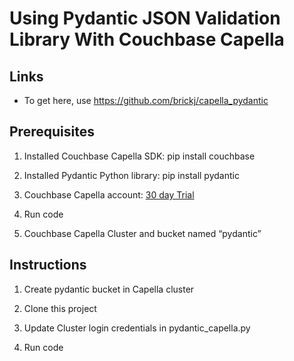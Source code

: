 

Using Pydantic JSON Validation Library With Couchbase Capella
====================================

Links
-----
* To get here, use https://github.com/brickj/capella_pydantic


Prerequisites
---------------

1. Installed Couchbase Capella SDK: pip install couchbase

2. Installed Pydantic Python library: pip install pydantic

3. Couchbase Capella account: [30 day Trial](/cloud.couchbase.com/sign-up)

4. Run code

5. Couchbase Capella Cluster and bucket named “pydantic” 


Instructions
---------------

1. Create pydantic bucket in Capella cluster

2. Clone this project

3. Update Cluster login credentials in pydantic_capella.py

4. Run code
